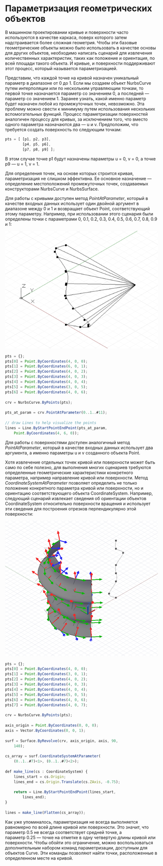 # Параметризация геометрических объектов

В машинном проектировании кривые и поверхности часто используются в качестве каркаса, поверх которого затем надстраивается более сложная геометрия. Чтобы эти базовые геометрические объекты можно было использовать в качестве основы для других объектов, необходимо написать сценарий для извлечения количественных характеристик, таких как положение и ориентация, по всей площади такого объекта. И кривые, и поверхности поддерживают этот процесс, который называется параметризацией.

Представим, что каждой точке на кривой назначен уникальный параметр в диапазоне от 0 до 1. Если мы создаем объект NurbsCurve путем интерполяции или по нескольким управляющим точкам, то первой точке назначается параметр со значением 0, а последней — параметр со значением 1. Заранее узнать, какой именно параметр будет назначен любой из промежуточных точек, невозможно. Эта проблему можно свести к минимуму путем использования нескольких вспомогательных функций. Процесс параметризации поверхностей аналогичен процессу для кривых, за исключением того, что вместо одного параметра назначаются два — u и v. Предположим, что требуется создать поверхность по следующим точкам:

```js
pts = [ [p1, p2, p3],
        [p4, p5, p6],
        [p7, p8, p9] ];
```

В этом случае точке p1 будут назначены параметры u = 0, v = 0, а точке p9 — u = 1, v = 1.

Для определения точек, на основе которых строится кривая, параметризация не слишком эффективна. Ее основное назначение — определение местоположений промежуточных точек, создаваемых конструкторами NurbsCurve и NurbsSurface.

Для работы с кривыми доступен метод *PointAtParameter*, который в качестве входных данных использует один двойной аргумент в диапазоне между 0 и 1 и возвращает объект Point, соответствующий этому параметру. Например, при использовании этого сценария были определены точки с параметрами 0, 0.1, 0.2, 0.3, 0.4, 0.5, 0.6, 0.7, 0.8, 0.9 и 1:

![](images/12-7/GeometricParameterization_01.png)

```js
pts = {};
pts[0] = Point.ByCoordinates(4, 0, 0);
pts[1] = Point.ByCoordinates(6, 0, 1);
pts[2] = Point.ByCoordinates(4, 0, 2);
pts[3] = Point.ByCoordinates(4, 0, 3);
pts[4] = Point.ByCoordinates(4, 0, 4);
pts[5] = Point.ByCoordinates(3, 0, 5);
pts[6] = Point.ByCoordinates(4, 0, 6);

crv = NurbsCurve.ByPoints(pts);

pts_at_param = crv.PointAtParameter(0..1..#11);

// draw Lines to help visualize the points
lines = Line.ByStartPointEndPoint(pts_at_param, 
    Point.ByCoordinates(4, 6, 0));
```

Для работы с поверхностями доступен аналогичный метод *PointAtParameter*, который в качестве входных данных использует два аргумента, а именно параметры u и v созданного объекта Point.

Хотя извлечение отдельных точек кривой или поверхности может быть само по себе полезно, для выполнения многих сценариев требуются определенные геометрические характеристики конкретного параметра, например направление кривой или поверхности. Метод *CoordinateSystemAtParameter* позволяет определить не только положение конкретного параметра кривой или поверхности, но и ориентацию соответствующего объекта CoordinateSystem. Например, следующий сценарий извлекает сведения об ориентации объектов CoordinateSystem относительно поверхности вращения и использует эти сведения для построения отрезков перпендикулярно этой поверхности:

![](images/12-7/GeometricParameterization_02.png)

```js
pts = {};
pts[0] = Point.ByCoordinates(4, 0, 0);
pts[1] = Point.ByCoordinates(3, 0, 1);
pts[2] = Point.ByCoordinates(4, 0, 2);
pts[3] = Point.ByCoordinates(4, 0, 3);
pts[4] = Point.ByCoordinates(4, 0, 4);
pts[5] = Point.ByCoordinates(5, 0, 5);
pts[6] = Point.ByCoordinates(4, 0, 6);
pts[7] = Point.ByCoordinates(4, 0, 7);

crv = NurbsCurve.ByPoints(pts);

axis_origin = Point.ByCoordinates(0, 0, 0);
axis = Vector.ByCoordinates(0, 0, 1);

surf = Surface.ByRevolve(crv, axis_origin, axis, 90,
    140);

cs_array = surf.CoordinateSystemAtParameter(
    (0..1..#7)<1>, (0..1..#7)<2>);

def make_line(cs : CoordinateSystem) { 
	lines_start = cs.Origin;
    lines_end = cs.Origin.Translate(cs.ZAxis, -0.75);
    
    return = Line.ByStartPointEndPoint(lines_start, 
        lines_end);
}

lines = make_line(Flatten(cs_array));
```

Как уже упоминалось, параметризация не всегда выполняется равномерно по всей длине кривой или поверхности. Это значит, что параметр 0.5 не всегда соответствует средней точке, а параметр 0.25 — точке на отметке в одну четвертую длины кривой или поверхности. Чтобы обойти это ограничение, можно воспользоваться дополнительным набором команд параметризации, доступным для объектов Curve. Эти команды позволяют найти точки, расположенные в определенном месте на кривой.

